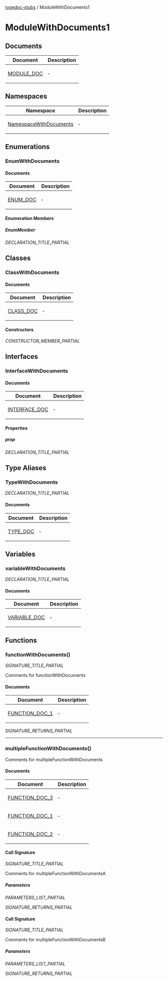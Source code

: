 [typedoc-stubs](README.md) / ModuleWithDocuments1

# ModuleWithDocuments1

## Documents

<table>
<thead>
<tr>
<th>Document</th>
<th>Description</th>
</tr>
</thead>
<tbody>
<tr>
<td>

[MODULE\_DOC](ModuleWithDocuments1.Document.MODULE_DOC.md)

</td>
<td>

&hyphen;

</td>
</tr>
</tbody>
</table>

## Namespaces

<table>
<thead>
<tr>
<th>Namespace</th>
<th>Description</th>
</tr>
</thead>
<tbody>
<tr>
<td>

[NamespaceWithDocuments](ModuleWithDocuments1.Namespace.NamespaceWithDocuments.md)

</td>
<td>

&hyphen;

</td>
</tr>
</tbody>
</table>

## Enumerations

### EnumWithDocuments

#### Documents

<table>
<thead>
<tr>
<th>Document</th>
<th>Description</th>
</tr>
</thead>
<tbody>
<tr>
<td>

[ENUM\_DOC](Document.Enumeration.ENUM_DOC.md)

</td>
<td>

&hyphen;

</td>
</tr>
</tbody>
</table>

#### Enumeration Members

##### EnumMember

_DECLARATION_TITLE_PARTIAL_

## Classes

### ClassWithDocuments

#### Documents

<table>
<thead>
<tr>
<th>Document</th>
<th>Description</th>
</tr>
</thead>
<tbody>
<tr>
<td>

[CLASS\_DOC](Document.Class.CLASS_DOC.md)

</td>
<td>

&hyphen;

</td>
</tr>
</tbody>
</table>

#### Constructors

_CONSTRUCTOR_MEMBER_PARTIAL_

## Interfaces

### InterfaceWithDocuments

#### Documents

<table>
<thead>
<tr>
<th>Document</th>
<th>Description</th>
</tr>
</thead>
<tbody>
<tr>
<td>

[INTERFACE\_DOC](Document.Interface.INTERFACE_DOC.md)

</td>
<td>

&hyphen;

</td>
</tr>
</tbody>
</table>

#### Properties

##### prop

_DECLARATION_TITLE_PARTIAL_

## Type Aliases

### TypeWithDocuments

_DECLARATION_TITLE_PARTIAL_

#### Documents

<table>
<thead>
<tr>
<th>Document</th>
<th>Description</th>
</tr>
</thead>
<tbody>
<tr>
<td>

[TYPE\_DOC](Document.TypeAlias.TYPE_DOC.md)

</td>
<td>

&hyphen;

</td>
</tr>
</tbody>
</table>

## Variables

### variableWithDocuments

_DECLARATION_TITLE_PARTIAL_

#### Documents

<table>
<thead>
<tr>
<th>Document</th>
<th>Description</th>
</tr>
</thead>
<tbody>
<tr>
<td>

[VARIABLE\_DOC](Document.Variable.VARIABLE_DOC.md)

</td>
<td>

&hyphen;

</td>
</tr>
</tbody>
</table>

## Functions

### functionWithDocuments()

_SIGNATURE_TITLE_PARTIAL_

Comments for functionWithDocuments

#### Documents

<table>
<thead>
<tr>
<th>Document</th>
<th>Description</th>
</tr>
</thead>
<tbody>
<tr>
<td>

[FUNCTION\_DOC\_1](Document.Function.FUNCTION_DOC_1.md)

</td>
<td>

&hyphen;

</td>
</tr>
</tbody>
</table>

_SIGNATURE_RETURNS_PARTIAL_

***

### multipleFunctionWithDocuments()

Comments for multipleFunctionWithDocuments

#### Documents

<table>
<thead>
<tr>
<th>Document</th>
<th>Description</th>
</tr>
</thead>
<tbody>
<tr>
<td>

[FUNCTION\_DOC\_3](Document.Function.FUNCTION_DOC_3.md)

</td>
<td>

&hyphen;

</td>
</tr>
<tr>
<td>

[FUNCTION\_DOC\_1](Document.Function.FUNCTION_DOC_1.md)

</td>
<td>

&hyphen;

</td>
</tr>
<tr>
<td>

[FUNCTION\_DOC\_2](Document.Function.FUNCTION_DOC_2.md)

</td>
<td>

&hyphen;

</td>
</tr>
</tbody>
</table>

#### Call Signature

_SIGNATURE_TITLE_PARTIAL_

Comments for multipleFunctionWithDocumentsA

##### Parameters

_PARAMETERS_LIST_PARTIAL_

_SIGNATURE_RETURNS_PARTIAL_

#### Call Signature

_SIGNATURE_TITLE_PARTIAL_

Comments for multipleFunctionWithDocumentsB

##### Parameters

_PARAMETERS_LIST_PARTIAL_

_SIGNATURE_RETURNS_PARTIAL_
